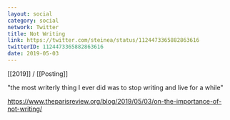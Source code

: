 ```yaml
---
layout: social
category: social
network: Twitter
title: Not Writing
link: https://twitter.com/steinea/status/1124473365882863616
twitterID: 1124473365882863616
date: 2019-05-03
---
```


[[2019]] / [[Posting]]

"the most writerly thing I ever did was to stop writing and live for a while"

<https://www.theparisreview.org/blog/2019/05/03/on-the-importance-of-not-writing/>
